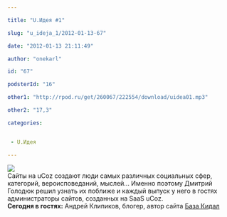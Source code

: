 ```yaml
---

title: "U.Идея #1"

slug: "u_ideja_1/2012-01-13-67"

date: "2012-01-13 21:11:49"

author: "onekarl"

id: "67"

podsterId: "16"

other1: "http://rpod.ru/get/260067/222554/download/uidea01.mp3"

other2: "17,3"

categories:


 - U.Идея

---
```

![](http://upodcast.ru/b/uidea.png)  
Сайты на uCoz создают люди самых различных социальных сфер, категорий, вероисповеданий, мыслей... Именно поэтому Дмитрий Голодюк решил узнать их поближе и каждый выпуск у него в гостях администраторы сайтов, созданных на SaaS uCoz.  
**Сегодня в гостях:** Андрей Клипиков, блогер, автор сайта [База Кидал](http://bazakidal.3dn.ru "http://bazakidal.3dn.ru")
